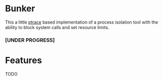 # Bunker
This a little [ptrace](https://man7.org/linux/man-pages/man2/ptrace.2.html) based implementation of a process isolation tool with the ability to block system calls and set resource limits.
### [UNDER PROGRESS]

# Features
TODO

